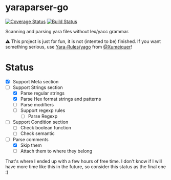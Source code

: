 # yaraparser-go


[![Coverage Status](https://coveralls.io/repos/github/nbareil/yaraparser-go/badge.svg?branch=master)](https://coveralls.io/github/nbareil/yaraparser-go?branch=master)
[![Build Status](https://travis-ci.org/nbareil/yaraparser-go.svg?branch=master)](https://travis-ci.org/nbareil/yaraparser-go#)


Scanning and parsing yara files without lex/yacc grammar.

⚠️  This project is just for fun, it is not (intented to be) finished. If you want something serious, use [Yara-Rules/yago](https://github.com/Yara-Rules/yago) from [@Xumeiquer](https://github.com/Xumeiquer)!


# Status

- [X] Support Meta section
- [ ] Support Strings section
  - [X] Parse regular strings
  - [X] Parse Hex format strings and patterns
  - [ ] Parse modifiers
  - [ ] Support regexp rules
    - [ ] Parse Regexp
- [ ] Support Condition section
  - [ ] Check boolean function
  - [ ] Check semantic
- [ ] Parse comments
  - [X] Skip them
  - [ ] Attach them to where they belong

That's where I ended up with a few hours of free time. I don't know if I will have more time like this in the future, so consider this status as the final one :)

